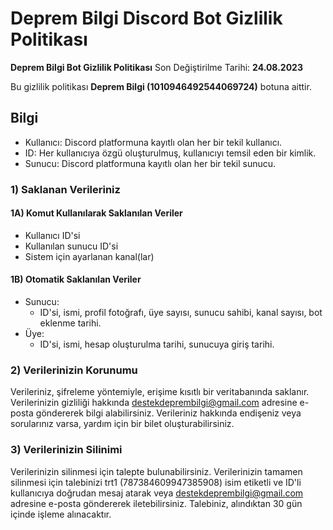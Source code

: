 # Deprem Bilgi Discord Bot Gizlilik Politikası

**Deprem Bilgi Bot Gizlilik Politikası**
Son Değiştirilme Tarihi: **24.08.2023**

Bu gizlilik politikası **Deprem Bilgi (1010946492544069724)** botuna aittir.

## Bilgi
- Kullanıcı: Discord platformuna kayıtlı olan her bir tekil kullanıcı.
- ID: Her kullanıcıya özgü oluşturulmuş, kullanıcıyı temsil eden bir kimlik.
- Sunucu: Discord platformuna kayıtlı olan her bir tekil sunucu.

### 1) Saklanan Verileriniz
#### 1A) Komut Kullanılarak Saklanılan Veriler
- Kullanıcı ID'si
- Kullanılan sunucu ID'si
- Sistem için ayarlanan kanal(lar)

#### 1B) Otomatik Saklanılan Veriler
- Sunucu:
  - ID'si, ismi, profil fotoğrafı, üye sayısı, sunucu sahibi, kanal sayısı, bot eklenme tarihi.
- Üye:
  - ID'si, ismi, hesap oluşturulma tarihi, sunucuya giriş tarihi.

### 2) Verilerinizin Korunumu
Verileriniz, şifreleme yöntemiyle, erişime kısıtlı bir veritabanında saklanır. Verilerinizin gizliliği hakkında destekdeprembilgi@gmail.com adresine e-posta göndererek bilgi alabilirsiniz. Verileriniz hakkında endişeniz veya sorularınız varsa, yardım için bir bilet oluşturabilirsiniz.

### 3) Verilerinizin Silinimi
Verilerinizin silinmesi için talepte bulunabilirsiniz. Verilerinizin tamamen silinmesi için talebinizi trt1 (787384609947385908) isim etiketli ve ID'li kullanıcıya doğrudan mesaj atarak veya destekdeprembilgi@gmail.com adresine e-posta göndererek iletebilirsiniz. Talebiniz, alındıktan 30 gün içinde işleme alınacaktır.
